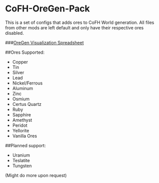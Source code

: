 CoFH-OreGen-Pack
================
This is a set of configs that adds ores to CoFH World generation. All files from other mods are left default and only have their respective ores disabled.

###[OreGen Visualization Spreadsheet](https://docs.google.com/spreadsheets/d/1h0Ni0vIIQqSFhe0VlXU4xBzWCA42r0oMsVz6KZMwvLc/pubhtml)

##Ores Supported:
- Copper
- Tin
- Silver
- Lead
- Nickel/Ferrous
- Aluminum
- Zinc
- Osmium
- Certus Quartz
- Ruby
- Sapphire
- Amethyst
- Peridot
- Yellorite
- Vanilla Ores

##Planned support:
- Uranium
- Teslatite
- Tungsten

(Might do more upon request)
